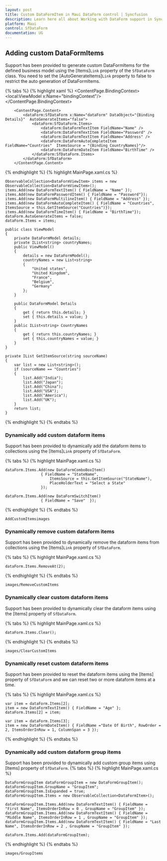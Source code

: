 ```yaml
---
layout: post
title: Custom DataFormItem in Maui DataForm control | Syncfusion
description: Learn here all about Working with DataForm support in Syncfusion Maui DataForm (SfDataForm) control and more.
platform: Maui
control: SfDataForm
documentation: UG
---
```


## Adding custom DataFormItems

Support has been provided to generate custom DataFormItems for the defined business model using the [Items]`Link` property of the `SfDataForm` class. You need to set the [AutoGenerateItems]`Link` property to false to restrict the auto generation of DataFormItems. 

{% tabs %}
{% highlight xaml %}
    <?xml version="1.0" encoding="utf-8" ?>
    <ContentPage xmlns="http://schemas.microsoft.com/dotnet/2021/maui"
                xmlns:x="http://schemas.microsoft.com/winfx/2009/xaml"
                xmlns:dataForm="clr-namespace:Syncfusion.Maui.DataForm;assembly=Syncfusion.Maui.DataForm"
                x:Class="GettingStarted.MainPage">
        <ContentPage.BindingContext>
            <local:ViewModel x:Name="bindingContext"/>
        </ContentPage.BindingContext>

        <ContentPage.Content>
            <dataForm:SfDataForm x:Name="dataForm" DataObject="{Binding Details}"  AutoGenerateItems="false"> 
                <dataForm:SfDataForm.Items> 
                    <dataForm:DataFormTextItem FieldName="Name" /> 
                    <dataForm:DataFormTextItem FieldName="Password" /> 
                    <dataForm:DataFormTextItem FieldName="Address" /> 
                    <dataForm:DataFormAutoCompleteItem FieldName="Countries"  ItemsSource = "{Binding CountryNames}"/> 
                    <dataForm:DataFormDateItem FieldName="BirthTime" /> 
                </dataForm:SfDataForm.Items> 
            </dataForm:SfDataForm>
        </ContentPage.Content>
</ContentPage>
{% endhighlight %}
{% highlight MainPage.xaml.cs %}

    ObservableCollection<DataFormViewItem> items = new ObservableCollection<DataFormViewItem>();
    items.Add(new DataFormTextItem() { FieldName = "Name" });
    items.Add(new DataFormPasswordItem() { FieldName = "Password"});
    items.Add(new DataFormMultilineItem() { FieldName = "Address" });
    items.Add(new DataFormAutoCompleteItem() { FieldName = "Countries", ItemsSource = this.GetItemSource("Countries")});
    items.Add(new DataFormTimeItem() { FieldName = "BirthTime"}); 
    dataForm.AutoGenerateItems = false; 
    dataForm.Items = items; 

    public class ViewModel
    {
        private DataFormModel details;
        private IList<string> countryNames;
        public ViewModel()
        {
            details = new DataFormModel();
            countryNames = new List<string>
            {
                "United states",
                "United Kingdom",
                "France",
                "Belgium",
                "Germany"
            };
        }

        public DataFormModel Details
        {
            get { return this.details; }
            set { this.details = value; }
        }
        public IList<string> CountryNames
        {
            get { return this.countryNames; }
            set { this.countryNames = value; }
        }
    }

    private IList GetItemSource(string sourceName) 
    { 
        var list = new List<string>(); 
        if (sourceName == "Countries") 
        { 
            list.Add("India");
            list.Add("Japan");
            list.Add("China");
            list.Add("USA");
            list.Add("America");
            list.Add("UK");
        } 
        return list; 
    }
{% endhighlight %}
{% endtabs %}

### Dynamically add custom dataform items
Support has been provided to dynamically add the dataform items to collections using the [Items]`Link` property of `SfDataForm`.

{% tabs %}
{% highlight MainPage.xaml.cs %}

    dataForm.Items.Add(new DataFormComboBoxItem() 
				    { FieldName = "StateName",  
					    ItemsSource = this.GetItemSource("StateName"), 
					    PlaceHolderText = "Select a State" 
				    });
				
    dataForm.Items.Add(new DataFormSwitchItem() 
				    { FieldName = "Save"  });
{% endhighlight %}
{% endtabs %}

`AddCustomItemsimages`

### Dynamically remove custom dataform items
Support has been provided to dynamically remove the dataform items from collections using the [Items]`Link` property of `SfDataForm`.

{% tabs %}
{% highlight MainPage.xaml.cs %}

    dataForm.Items.RemoveAt(2);

{% endhighlight %}
{% endtabs %}

`images/RemoveCustomItems`

### Dynamically clear custom dataform items
Support has been provided to dynamically clear the dataform items using the [Items] property of `SfDataForm`.

{% tabs %}
{% highlight MainPage.xaml.cs %}

    dataForm.Items.Clear();

{% endhighlight %}
{% endtabs %}

`images/ClearCustomItems`

### Dynamically reset custom dataform items
Support has been provided to reset the dataform items using the [Items] property of `SfDataForm` and we can reset two or more dataform items at a time.

{% tabs %}
{% highlight MainPage.xaml.cs %}

    var item = dataForm.Items[2];
    item = new DataFormTextItem() { FieldName = "Age" };
    dataForm.Items[2] = item;

    var item = dataForm.Items[3];
    item = new DataFormDateItem() { FieldName ="Date Of Birth", RowOrder = 2, ItemsOrderInRow = 1, ColumnSpan = 3 });
    
{% endhighlight %}
{% endtabs %}


### Dynamically add custom dataform group items
Support has been provided to dynamically add custom group items using [Items] property of `SfDataForm`.
{% tabs %}
{% highlight MainPage.xaml.cs %}

    DataFormGroupItem dataFormGroupItem = new DataFormGroupItem();
    dataFormGroupItem.GroupName = "GroupItem";
    dataFormGroupItem.IsExpanded = true;
    dataFormGroupItem.Items = new ObservableCollection<DataFormItem>();

    dataFormGroupItem.Items.Add(new DataFormTextItem() { FieldName = "First Name", ItemsOrderInRow = 0 , GroupName = "GroupItem" });
    dataFormGroupItem.Items.Add(new DataFormTextItem() { FieldName = "Middle Name", ItemsOrderInRow = 1 , GroupName = "GroupItem" });
    dataFormGroupItem.Items.Add(new DataFormTextItem() { FieldName = "Last Name", ItemsOrderInRow = 2 , GroupName = "GroupItem" });

    dataForm.Items.Add(dataFormGroupItem);
{% endhighlight %}
{% endtabs %}

`images/GroupItems`

